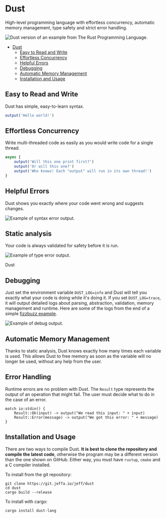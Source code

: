 # Dust

High-level programming language with effortless concurrency, automatic memory management, type safety and strict error handling.

![Dust version of an example from The Rust Programming Language.](https://git.jeffa.io/jeff/dust/raw/branch/main/docs/assets/example_0.png)

<!--toc:start-->
- [Dust](#dust)
  - [Easy to Read and Write](#easy-to-read-and-write)
  - [Effortless Concurrency](#effortless-concurrency)
  - [Helpful Errors](#helpful-errors)
  - [Debugging](#debugging)
  - [Automatic Memory Management](#automatic-memory-management)
  - [Installation and Usage](#installation-and-usage)
<!--toc:end-->

## Easy to Read and Write

Dust has simple, easy-to-learn syntax.

```js
output('Hello world!')
```

## Effortless Concurrency

Write multi-threaded code as easily as you would write code for a single thread.

```js
async {
    output('Will this one print first?')
    output('Or will this one?')
    output('Who knows! Each "output" will run in its own thread!')
}
```

## Helpful Errors

Dust shows you exactly where your code went wrong and suggests changes.

![Example of syntax error output.](https://git.jeffa.io/jeff/dust/raw/branch/main/docs/assets/syntax_error.png)

## Static analysis

Your code is always validated for safety before it is run.

![Example of type error output.](https://git.jeffa.io/jeff/dust/raw/branch/main/docs/assets/type_error.png)

Dust

## Debugging

Just set the environment variable `DUST_LOG=info` and Dust will tell you exactly what your code is doing while it's doing it. If you set `DUST_LOG=trace`, it will output detailed logs about parsing, abstraction, validation, memory management and runtime. Here are some of the logs from the end of a simple [fizzbuzz example](https://git.jeffa.io/jeff/dust/src/branch/main/examples/fizzbuzz.ds).

![Example of debug output.](https://git.jeffa.io/jeff/dust/raw/branch/main/docs/assets/debugging.png)

## Automatic Memory Management

Thanks to static analysis, Dust knows exactly how many times each variable is used. This allows Dust to free memory as soon as the variable will no longer be used, without any help from the user.

## Error Handling

Runtime errors are no problem with Dust. The `Result` type represents the output of an operation that might fail. The user must decide what to do in the case of an error.

```dust
match io:stdin() {
    Result::Ok(input) -> output("We read this input: " + input)
    Result::Error(message) -> output("We got this error: " + message)
}
```

## Installation and Usage

There are two ways to compile Dust. **It is best to clone the repository and compile the latest code**, otherwise the program may be a different version than the one shown on GitHub. Either way, you must have `rustup`, `cmake` and a C compiler installed.

To install from the git repository:

```fish
git clone https://git.jeffa.io/jeff/dust
cd dust
cargo build --release
```

To install with cargo:

```fish
cargo install dust-lang
```

